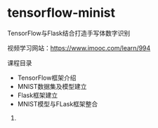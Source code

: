 # tensorflow-minist
TensorFlow与Flask结合打造手写体数字识别

视频学习网站：https://www.imooc.com/learn/994

课程目录
* TensorFlow框架介绍
* MNIST数据集及模型建立
* Flask框架建立
* MNIST模型与FLask框架整合

1. [](./base.md)